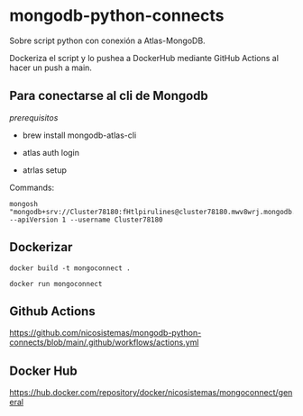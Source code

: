 # mongodb-python-connects
Sobre script python con conexión a Atlas-MongoDB.

Dockeriza el script y lo pushea a DockerHub mediante GitHub Actions al hacer un push a main.


## Para conectarse al cli de Mongodb

*prerequisitos*

- brew install mongodb-atlas-cli

- atlas auth login

- atrlas setup


Commands:

```console
mongosh "mongodb+srv://Cluster78180:fHtlpirulines@cluster78180.mwv8wrj.mongodb.net" --apiVersion 1 --username Cluster78180
```

## Dockerizar


```console
docker build -t mongoconnect .
```
```console
docker run mongoconnect
```

## Github Actions

https://github.com/nicosistemas/mongodb-python-connects/blob/main/.github/workflows/actions.yml

## Docker Hub

https://hub.docker.com/repository/docker/nicosistemas/mongoconnect/general
